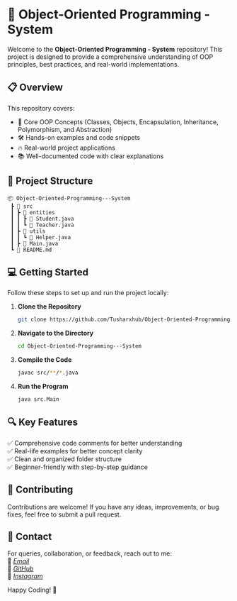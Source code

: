 # 🚀 Object-Oriented Programming - System

Welcome to the **Object-Oriented Programming - System** repository! This project is designed to provide a comprehensive understanding of OOP principles, best practices, and real-world implementations.

## 📋 Overview

This repository covers:

- 🌟 Core OOP Concepts (Classes, Objects, Encapsulation, Inheritance, Polymorphism, and Abstraction)
- 🛠️ Hands-on examples and code snippets
- 🔥 Real-world project applications
- 📚 Well-documented code with clear explanations

## 📂 Project Structure

```
📦 Object-Oriented-Programming---System
 ┣ 📁 src
 ┃ ┣ 📁 entities
 ┃ ┃ ┣ 📄 Student.java
 ┃ ┃ ┗ 📄 Teacher.java
 ┃ ┣ 📁 utils
 ┃ ┃ ┗ 📄 Helper.java
 ┃ ┣ 📄 Main.java
 ┗ 📄 README.md
```

## 💻 Getting Started

Follow these steps to set up and run the project locally:

1. **Clone the Repository**
   ```bash
   git clone https://github.com/Tusharxhub/Object-Oriented-Programming---System.git
   ```
2. **Navigate to the Directory**
   ```bash
   cd Object-Oriented-Programming---System
   ```
3. **Compile the Code**
   ```bash
   javac src/**/*.java
   ```
4. **Run the Program**
   ```bash
   java src.Main
   ```

## 🔍 Key Features

✅ Comprehensive code comments for better understanding\
✅ Real-life examples for better concept clarity\
✅ Clean and organized folder structure\
✅ Beginner-friendly with step-by-step guidance

## 🤝 Contributing

Contributions are welcome! If you have any ideas, improvements, or bug fixes, feel free to submit a pull request.

## 📧 Contact

For queries, collaboration, or feedback, reach out to me:\
📧 [*Email*](mailto:t.k.d.dey2033929837@gmail.com)\
🔗 *[GitHub](https://github.com/Tusharxhub)*\
📸 *[Instagram](https://www.instagram.com/tushardevx01/)*

Happy Coding! 🎯

